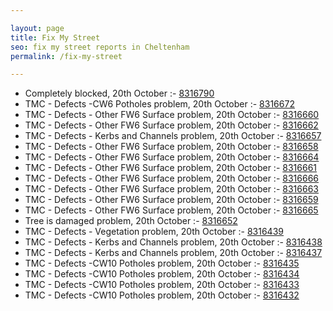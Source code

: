 ```yaml
---

layout: page
title: Fix My Street
seo: fix my street reports in Cheltenham
permalink: /fix-my-street

---
```


<!-- fix_marker starts -->

- Completely blocked, 20th October :- [8316790](https://www.fixmystreet.com/report/8316790)
- TMC - Defects -CW6 Potholes  problem, 20th October :- [8316672](https://www.fixmystreet.com/report/8316672)
- TMC - Defects - Other FW6  Surface problem, 20th October :- [8316660](https://www.fixmystreet.com/report/8316660)
- TMC - Defects - Other FW6  Surface problem, 20th October :- [8316662](https://www.fixmystreet.com/report/8316662)
- TMC - Defects - Kerbs and Channels problem, 20th October :- [8316657](https://www.fixmystreet.com/report/8316657)
- TMC - Defects - Other FW6  Surface problem, 20th October :- [8316658](https://www.fixmystreet.com/report/8316658)
- TMC - Defects - Other FW6  Surface problem, 20th October :- [8316664](https://www.fixmystreet.com/report/8316664)
- TMC - Defects - Other FW6  Surface problem, 20th October :- [8316661](https://www.fixmystreet.com/report/8316661)
- TMC - Defects - Other FW6  Surface problem, 20th October :- [8316666](https://www.fixmystreet.com/report/8316666)
- TMC - Defects - Other FW6  Surface problem, 20th October :- [8316663](https://www.fixmystreet.com/report/8316663)
- TMC - Defects - Other FW6  Surface problem, 20th October :- [8316659](https://www.fixmystreet.com/report/8316659)
- TMC - Defects - Other FW6  Surface problem, 20th October :- [8316665](https://www.fixmystreet.com/report/8316665)
- Tree is damaged problem, 20th October :- [8316652](https://www.fixmystreet.com/report/8316652)
- TMC - Defects - Vegetation problem, 20th October :- [8316439](https://www.fixmystreet.com/report/8316439)
- TMC - Defects - Kerbs and Channels problem, 20th October :- [8316438](https://www.fixmystreet.com/report/8316438)
- TMC - Defects - Kerbs and Channels problem, 20th October :- [8316437](https://www.fixmystreet.com/report/8316437)
- TMC - Defects -CW10 Potholes problem, 20th October :- [8316435](https://www.fixmystreet.com/report/8316435)
- TMC - Defects -CW10 Potholes problem, 20th October :- [8316434](https://www.fixmystreet.com/report/8316434)
- TMC - Defects -CW10 Potholes problem, 20th October :- [8316433](https://www.fixmystreet.com/report/8316433)
- TMC - Defects -CW10 Potholes problem, 20th October :- [8316432](https://www.fixmystreet.com/report/8316432)

<!-- fix_marker ends -->